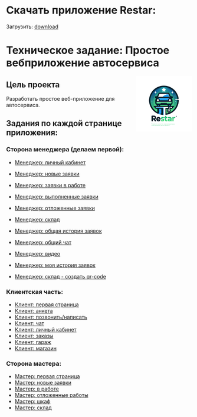 # Скачать приложение Restar:
    
Загрузить: [download](http://files.matveynator.ru/restar/latest/)



# Техническое задание: Простое вебприложение автосервиса

<p align="right">
    <img align="right" property="og:image" src="https://github.com/matveynator/restar/blob/main/wiki/logo.png" width="30%">
</p>

## Цель проекта
Разработать простое веб-приложение для автосервиса.

## Задания по каждой странице приложения:


### Сторона менеджера (делаем первой):
- [Менеджер: личный кабинет](/wiki/manager-lk.md)
- [Менеджер: новые заявки](/wiki/manager-orders-new.md)
- [Менеджер: заявки в работе](/wiki/manager-orders-in-work.md)

- [Менеджер: выполненные заявки](/wiki/manager-orders-finished.md)
- [Менеджер: отложенные заявки](/wiki/manager-orders-postponed.md)
- [Менеджер: склад](/wiki/manager-warehouse.md)
- [Менеджер: общая история заявок](/wiki/manager-orders-history-all.md)
- [Менеджер: общий чат](/wiki/manager-chat.md)
- [Менеджер: видео](/wiki/manager-video.md)
- [Менеджер: моя история заявок](/wiki/manager-orders-my-history.md)
- [Менеджер: склад - создать qr-code](/wiki/manager-warehouse-qr-code.md)

### Клиентская часть:
- [Клиент: первая страница](/wiki/client-index.md) 
- [Клиент: анкета](/wiki/client-anketa.md)
- [Клиент: позвонить/написать](/wiki/client-call-write-contacts.md)
- [Клиент: чат](/wiki/client-chat.md)
- [Клиент: личный кабинет](/wiki/client-lk.md)
- [Клиент: заказы ](/wiki/client-orders.md)
- [Клиент: гараж](/wiki/client-garage.md)
- [Клиент: магазин](/wiki/client-shop.md)

### Сторона мастера:
- [Мастер: первая страница](/wiki/master-index.md)
- [Мастер: новые заявки](/wiki/master-orders-new.md)
- [Мастер: в работе](/wiki/master-orders-in-work.md)
- [Мастер: отложенные работы](/wiki/master-orders-postponed.md)
- [Мастер: шкаф](/wiki/master-shelf.md)
- [Мастер: склад](/wiki/master-warehouse.md)
